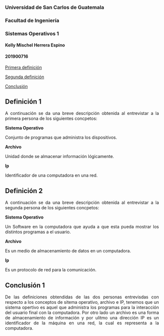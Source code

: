 ### Universidad de San Carlos de Guatemala
### Facultad de Ingeniería
### Sistemas Operativos 1


#### Kelly Mischel Herrera Espino
#### 201900716


[Primera definición](#definicion1)

[Segunda definición](#definicion2)

[Conclusión](#conclusion)


## Definición 1 <a id="definicion1"></a>
<p style="text-align:justify; ">
A continuación se da una breve descripción obtenida al entrevistar a la primera persona de los siguientes concpetos:</p>

**Sistema Operativo**
<p style="text-align:justify; ">
 Conjunto de programas que administra los dispositivos.
 </p>

**Archivo**
<p style="text-align:justify; ">
Unidad donde se almacenar información lógicamente.
 </p>

**Ip**
<p style="text-align:justify; ">
Identificador de una computadora en una red.
 </p>


 ## Definición 2 <a id="definicion2"></a>
<p style="text-align:justify; ">
A continuación se da una breve descripción obtenida al entrevistar a la segunda persona de los siguientes concpetos:</p>

**Sistema Operativo**
<p style="text-align:justify; ">
 Un Software en la computadora que ayuda a que esta pueda mostrar los distintos programas a el usuario.
 </p>

**Archivo**
<p style="text-align:justify; ">
Es un medio de almacenamiento de datos en un computadora.
 </p>

**Ip**
<p style="text-align:justify; ">
Es un protocolo de red para la comunicación.
 </p>


 ## Conclusión 1 <a id="conclusion"></a>
<p style="text-align:justify; ">
De las definiciones obtendidas de las dos personas entrevisdas con respecto a los conceptos de sitema operativo, archivo e IP, tenemos que un sistema opertivo es aquel que administra los programas para la interacción del usuario final con la computadora. Por otro lado un archivo es una forma de almacenamiento de información y por ulitmo una dirección IP es un identificador de la máquina en una red, la cual es representa a la computadora.</p>